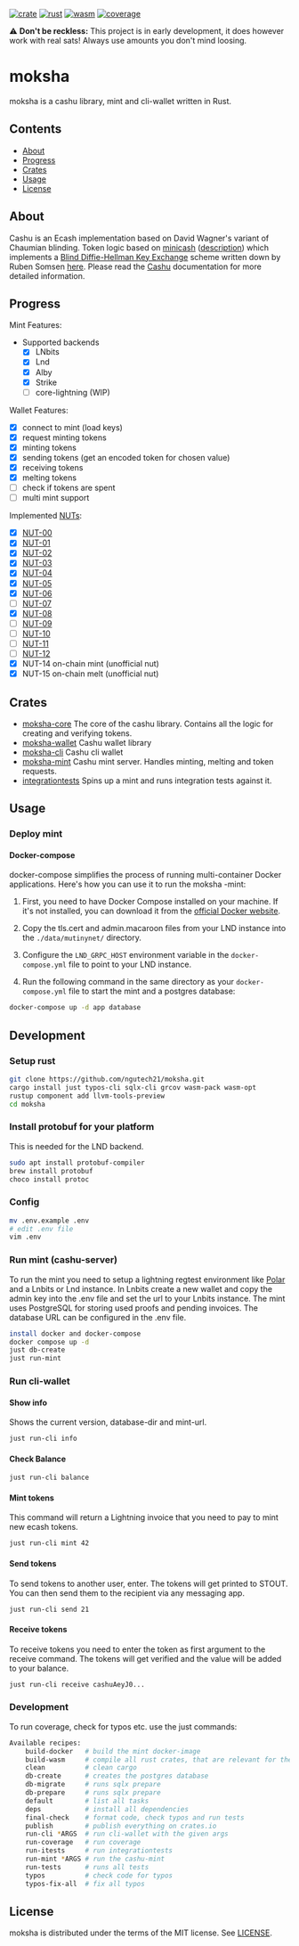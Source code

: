 [![crate](https://img.shields.io/crates/v/moksha-core.svg?logo=rust)](https://crates.io/crates/moksha-core)
[![rust](https://github.com/ngutech21/moksha/actions/workflows/rust.yml/badge.svg?branch=master)](https://github.com/ngutech21/moksha/actions/workflows/rust.yml)
[![wasm](https://github.com/ngutech21/moksha/actions/workflows/wasm.yml/badge.svg?branch=master)](https://github.com/ngutech21/moksha/actions/workflows/wasm.yml)
[![coverage](https://img.shields.io/codecov/c/github/ngutech21/moksha)](https://app.codecov.io/gh/ngutech21/moksha/)

⚠️ **Don't be reckless:** This project is in early development, it does however work with real sats! Always use amounts you don't mind loosing.

# moksha

moksha is a cashu library, mint and cli-wallet written in Rust.

## Contents

- [About](#about)
- [Progress](#progress)
- [Crates](#crates)
- [Usage](#usage)
- [License](#license)

## About

Cashu is an Ecash implementation based on David Wagner's variant of Chaumian blinding. Token logic based
on [minicash](https://github.com/phyro/minicash) ([description](https://gist.github.com/phyro/935badc682057f418842c72961cf096c))
which implements a [Blind Diffie-Hellman Key Exchange](https://cypherpunks.venona.com/date/1996/03/msg01848.html) scheme
written down by Ruben Somsen [here](https://gist.github.com/RubenSomsen/be7a4760dd4596d06963d67baf140406).
Please read the [Cashu](https://github.com/callebtc/cashu) documentation for more detailed information.

## Progress

Mint Features:

- Supported backends
  - [x] LNbits
  - [x] Lnd
  - [x] Alby
  - [x] Strike
  - [ ] core-lightning (WIP)

Wallet Features:

- [x] connect to mint (load keys)
- [x] request minting tokens
- [x] minting tokens
- [x] sending tokens (get an encoded token for chosen value)
- [x] receiving tokens
- [x] melting tokens
- [ ] check if tokens are spent
- [ ] multi mint support

Implemented [NUTs](https://github.com/cashubtc/nuts/):

- [x] [NUT-00](https://github.com/cashubtc/nuts/blob/main/00.md)
- [x] [NUT-01](https://github.com/cashubtc/nuts/blob/main/01.md)
- [x] [NUT-02](https://github.com/cashubtc/nuts/blob/main/02.md)
- [x] [NUT-03](https://github.com/cashubtc/nuts/blob/main/03.md)
- [x] [NUT-04](https://github.com/cashubtc/nuts/blob/main/04.md)
- [x] [NUT-05](https://github.com/cashubtc/nuts/blob/main/05.md)
- [x] [NUT-06](https://github.com/cashubtc/nuts/blob/main/06.md)
- [ ] [NUT-07](https://github.com/cashubtc/nuts/blob/main/07.md)
- [x] [NUT-08](https://github.com/cashubtc/nuts/blob/main/08.md)
- [ ] [NUT-09](https://github.com/cashubtc/nuts/blob/main/09.md)
- [ ] [NUT-10](https://github.com/cashubtc/nuts/blob/main/10.md)
- [ ] [NUT-11](https://github.com/cashubtc/nuts/blob/main/11.md)
- [ ] [NUT-12](https://github.com/cashubtc/nuts/blob/main/12.md)
- [x] NUT-14 on-chain mint (unofficial nut)
- [x] NUT-15 on-chain melt (unofficial nut)

## Crates

- [moksha-core](./moksha-core) The core of the cashu library. Contains all the logic for creating and verifying tokens.
- [moksha-wallet](./moksha-wallet) Cashu wallet library
- [moksha-cli](./moksha-wallet) Cashu cli wallet
- [moksha-mint](./moksha-mint) Cashu mint server. Handles minting, melting and token requests.
- [integrationtests](./integrationtests) Spins up a mint and runs integration tests against it.

## Usage

### Deploy mint

#### Docker-compose

docker-compose simplifies the process of running multi-container Docker applications. Here's how you can use it to run the moksha -mint:

1. First, you need to have Docker Compose installed on your machine. If it's not installed, you can download it from the [official Docker website](https://docs.docker.com/compose/install/).

2. Copy the tls.cert and admin.macaroon files from your LND instance into the `./data/mutinynet/` directory.

3. Configure the `LND_GRPC_HOST` environment variable in the `docker-compose.yml` file to point to your LND instance.

4. Run the following command in the same directory as your `docker-compose.yml` file to start the mint and a postgres database:

```bash
docker-compose up -d app database
```

## Development

### Setup rust

```bash
git clone https://github.com/ngutech21/moksha.git
cargo install just typos-cli sqlx-cli grcov wasm-pack wasm-opt
rustup component add llvm-tools-preview
cd moksha
```

### Install protobuf for your platform

This is needed for the LND backend.

```bash
sudo apt install protobuf-compiler
brew install protobuf
choco install protoc
```

### Config

```bash
mv .env.example .env
# edit .env file
vim .env
```

### Run mint (cashu-server)

To run the mint you need to setup a lightning regtest environment like [Polar](https://lightningpolar.com) and a Lnbits or Lnd instance. In Lnbits create a new wallet and copy the admin key into the .env file and set the url to your Lnbits instance. The mint uses PostgreSQL for storing used proofs and pending invoices. The database URL can be configured in the .env file.

```bash
install docker and docker-compose
docker compose up -d
just db-create
just run-mint
```

### Run cli-wallet

#### Show info

Shows the current version, database-dir and mint-url.

```bash
just run-cli info
```

#### Check Balance

```bash
just run-cli balance
```

#### Mint tokens

This command will return a Lightning invoice that you need to pay to mint new ecash tokens.

```bash
just run-cli mint 42
```

#### Send tokens

To send tokens to another user, enter. The tokens will get printed to STOUT. You can then send them to the recipient via any messaging app.

```bash
just run-cli send 21
```

#### Receive tokens

To receive tokens you need to enter the token as first argument to the receive command. The tokens will get verified and the value will be added to your balance.

```bash
just run-cli receive cashuAeyJ0...
```

### Development

To run coverage, check for typos etc. use the just commands:

```bash
Available recipes:
    build-docker   # build the mint docker-image
    build-wasm     # compile all rust crates, that are relevant for the client, to wasm
    clean          # clean cargo
    db-create      # creates the postgres database
    db-migrate     # runs sqlx prepare
    db-prepare     # runs sqlx prepare
    default        # list all tasks
    deps           # install all dependencies
    final-check    # format code, check typos and run tests
    publish        # publish everything on crates.io
    run-cli *ARGS  # run cli-wallet with the given args
    run-coverage   # run coverage
    run-itests     # run integrationtests
    run-mint *ARGS # run the cashu-mint
    run-tests      # runs all tests
    typos          # check code for typos
    typos-fix-all  # fix all typos
```

## License

moksha is distributed under the terms of the MIT license.
See [LICENSE](LICENSE).
